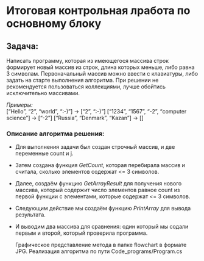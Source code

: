 # Итоговая контрольная лработа по основному блоку

## Задача:

 Написать программу, которая из имеющегося массива строк формирует новый массив из строк, длина которых меньше, либо равна 3 символам. Первоначальный массив можно ввести с клавиатуры, либо задать на старте выполнения алгоритма. При решении не рекомендуется пользоваться коллекциями, лучше обойтись исключительно массивами.

*Примеры:*<br>
[“Hello”, “2”, “world”, “:-)”] → [“2”, “:-)”]
[“1234”, “1567”, “-2”, “computer science”] → [“-2”]
[“Russia”, “Denmark”, “Kazan”] → []

### Описание алгоритма решения:

* Для выполнения задачи был создан строчный массив, и две переменные сount и j. 
* Затем создана функция  *GetCount*, которая перебирала массив и считала, сколько элементов содержат <= 3 символов.
* Далее, создаём функцию *GetArrayResult* для получения нового массива, который содержит число элементов равное count из первой функции с элементами, которые содержат <= 3 символов.
* Следующим действие мы создаём функцию *PrintArray* для вывода результата.
* И выводим два массива для сравнения: один который мы содали первым и второй, который проверила программа.


  Графическое представление метода в папке flowchart в формате JPG.
Реализация алгоритма по пути Code_programs/Program.cs
